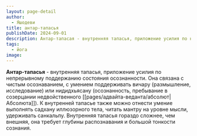 ```yaml
---
layout: page-detail
author:
  - Яшодеви
title: антар-тапасья
publishDate: 2024-09-01
description: Антар-тапасая - внутренняя тапасья, приложение усилия по непрерывному поддержанию состояния осознанности. Она связана с чистым осознаванием, с умением поддерживать вичару (размышление, исследование) или нидидхьясану (осознанность, пребывание в созерцании недвойственного Абсолюта).
tags:
  - йога
image:
---
```

**Антар-тапасья** - внутренняя тапасья, приложение усилия по непрерывному поддержанию состояния осознанности. Она связана с чистым осознаванием, с умением поддерживать вичару (размышление, исследование) или нидидхьясану (осознанность, пребывание в созерцании недвойственного [[pages/адвайта-веданта/абсолют|Абсолюта]]). К внутренней тапасье также можно отнести умение выполнять садхану иллюзорного тела, читать мантру на уровне мысли, удерживать санкальпу. Внутренняя тапасья гораздо сложнее, чем внешняя, она требует глубины распознавания и большой тонкости сознания.

